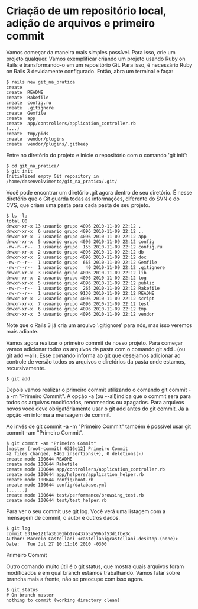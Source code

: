 # Criação de um repositório local, adição de arquivos e primeiro commit

Vamos começar da maneira mais simples possível. Para isso, crie um projeto qualquer. Vamos exemplificar criando um projeto usando Ruby on Rails e transformando-o em um repositório Git. Para isso, é necessário Ruby on Rails 3 devidamente configurado. Então, abra um terminal e faça:

    $ rails new git_na_pratica
    create
    create  README
    create  Rakefile
    create  config.ru
    create  .gitignore
    create  Gemfile
    create  app
    create  app/controllers/application_controller.rb
    (...)
    create  tmp/pids
    create  vendor/plugins
    create  vendor/plugins/.gitkeep

Entre no diretório do projeto e inicie o repositório com o comando 'git init':

    $ cd git_na_pratica/
    $ git init
    Initialized empty Git repository in /home/desenvolvimento/git_na_pratica/.git/

Você pode encontrar um diretório .git agora dentro de seu diretório. É nesse diretório que o Git guarda todas as informações, diferente do SVN e do CVS, que criam uma pasta para cada pasta de seu projeto.

    $ ls -la
    total 80
    drwxr-xr-x 13 usuario grupo 4096 2010-11-09 22:12 .
    drwxr-xr-x  6 usuario grupo 4096 2010-11-09 22:12 ..
    drwxr-xr-x  7 usuario grupo 4096 2010-11-09 22:12 app
    drwxr-xr-x  5 usuario grupo 4096 2010-11-09 22:12 config
    -rw-r--r--  1 usuario grupo  155 2010-11-09 22:12 config.ru
    drwxr-xr-x  2 usuario grupo 4096 2010-11-09 22:12 db
    drwxr-xr-x  2 usuario grupo 4096 2010-11-09 22:12 doc
    -rw-r--r--  1 usuario grupo  665 2010-11-09 22:12 Gemfile
    -rw-r--r--  1 usuario grupo   40 2010-11-09 22:12 .gitignore
    drwxr-xr-x  3 usuario grupo 4096 2010-11-09 22:12 lib
    drwxr-xr-x  2 usuario grupo 4096 2010-11-09 22:12 log
    drwxr-xr-x  5 usuario grupo 4096 2010-11-09 22:12 public
    -rw-r--r--  1 usuario grupo  265 2010-11-09 22:12 Rakefile
    -rw-r--r--  1 usuario grupo 9130 2010-11-09 22:12 README
    drwxr-xr-x  2 usuario grupo 4096 2010-11-09 22:12 script
    drwxr-xr-x  7 usuario grupo 4096 2010-11-09 22:12 test
    drwxr-xr-x  6 usuario grupo 4096 2010-11-09 22:12 tmp
    drwxr-xr-x  3 usuario grupo 4096 2010-11-09 22:12 vendor

Note que o Rails 3 já cria um arquivo '.gitignore' para nós, mas isso veremos mais adiante.

Vamos agora realizar o primeiro commit de nosso projeto. Para começar vamos adicionar todos os arquivos da pasta com o comando git add . (ou git add --all). Esse comando informa ao git que desejamos adicionar ao controle de versão todos os arquivos e diretórios da pasta onde estamos, recursivamente.

    $ git add .

Depois vamos realizar o primeiro commit utilizando o comando git commit -a -m "Primeiro Commit". A opção -a (ou --all)indica que o commit será para todos os arquivos modificados, renomeados ou apagados. Para arquivos novos você deve obrigatóriamente usar o git add antes do git commit. Já a opção -m informa a mensagem de commit.

Ao invés de git commit -a -m "Primeiro Commit" também é possível usar git commit -am "Primeiro Commit".

    $ git commit -am "Primeiro Commit"
    [master (root-commit) 6316e12] Primeiro Commit
    42 files changed, 8461 insertions(+), 0 deletions(-)
    create mode 100644 README
    create mode 100644 Rakefile
    create mode 100644 app/controllers/application_controller.rb
    create mode 100644 app/helpers/application_helper.rb
    create mode 100644 config/boot.rb
    create mode 100644 config/database.yml
    [......]
    create mode 100644 test/performance/browsing_test.rb
    create mode 100644 test/test_helper.rb

Para ver o seu commit use git log. Você verá uma listagem com a mensagem de commit, o autor e outros dados.

    $ git log
    commit 6316e121fa36b01bb17e437b5a596bf53d1fbe3c
    Author: Marcelo Castellani <castellani@castellani-desktop.(none)>
    Date:   Tue Jul 27 10:11:16 2010 -0300

   Primeiro Commit

Outro comando muito útil é o git status, que mostra quais arquivos foram modificados e em qual branch estamos trabalhando. Vamos falar sobre branchs mais a frente, não se preocupe com isso agora.

    $ git status
    # On branch master
    nothing to commit (working directory clean)
